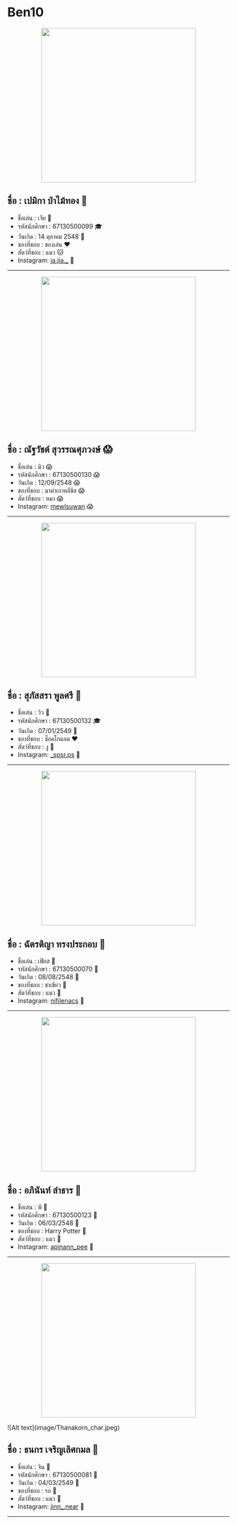 # Ben10

<p align="center">
  <img src="image/Pemika_Pamaithong.jpg" width="350">
</p>

## ชื่อ : เปมิกา ป่าไม้ทอง :woman:
* ชื่อเล่น : เจีย :woman:
* รหัสนักศึกษา : 67130500099 :mortar_board:
* วันเกิด : 14 ตุลาคม 2548 :tada:
* ของที่ชอบ : ของเล่น :hearts:
* สัตว์ที่ชอบ : แมว :cat:
* Instagram: [ja.jia._](https://l.messenger.com/l.php?u=https%3A%2F%2Fwww.instagram.com%2Fja.jia._%3Figsh%3DMTl1OHBncHp3eTNuZw%253D%253D&h=AT1a03j2SDIMrRyjoZDndprtAO0eaH3z2eXWzWlkn6GqQKIaauR1n6L84GR-zfAXcntKeKU5O0Yj03CWVI4kqprdGAgKUuN9tO65vdVTNBVXrgeX06XJh64pklC71vaYFmDAsw) :woman:

<hr>

<p align="center">
  <img src="image/Natthawat_Suwan.jpg" width="350">
</p>

## ชื่อ : ณัฐวัชต์ สุวรรณศุภวงษ์ :scream:
* ชื่อเล่น : มิว :scream:
* รหัสนักศึกษา : 67130500130 :scream:
* วันเกิด : 12/09/2548 :scream:
* ของที่ชอบ : มาม่าเกาหลีชีส :scream:
* สัตว์ที่ชอบ : หมา :scream:
* Instagram: [mewlsuwan](https://www.instagram.com/mewlsuwan/) :scream:

<hr>

<p align="center">
  <img src="image/Supassara_Poolsiri.jpg" width="350">
</p>

## ชื่อ : สุภัสสรา พูลศรี :tulip:
* ชื่อเล่น : วิว :tulip:
* รหัสนักศึกษา : 67130500132 :mortar_board:
* วันเกิด : 07/01/2549 :birthday:
* ของที่ชอบ : ช็อคโกแลต :heart:
* สัตว์ที่ชอบ : งู :snake:
* Instagram: [_spsr.ps](https://www.instagram.com/_spsr.ps/) :tulip:

<hr>

<p align="center">
  <img src="image/Chattiya_Songprakob.jpg" width="350">
</p>

## ชื่อ : ฉัตรติญา ทรงประกอบ 🤪
* ชื่อเล่น : เฟียส 🤪
* รหัสนักศึกษา : 67130500070 🤪
* วันเกิด : 08/08/2548 🤪
* ของที่ชอบ : ชาเขียว 🤪
* สัตว์ที่ชอบ : แมว 🤪
* Instagram: [nifilenacs](https://www.instagram.com/nifilenacs?utm_source=ig_web_button_share_sheet&igsh=ZDNlZDc0MzIxNw==) 🤪

<hr>

<p align="center">
  <img src="image/Apinan_Lam.jpg" width="350">
</p>

## ชื่อ : อภินันท์ ลำธาร 🙈
* ชื่อเล่น : พี 🙈
* รหัสนักศึกษา : 67130500123 🙈
* วันเกิด : 06/03/2548 🙈
* ของที่ชอบ : Harry Potter 🙈
* สัตว์ที่ชอบ : แมว 🙈
* Instagram: [apinann_pee](https://www.instagram.com/apinann_pee?igsh=MW56ZTJiYm9teGs0OQ%3D%3D&utm_source=qr) 🙈

<hr>

<p align="center">
  <img src="image/Thanakorn_char.jpeg" width="350">
</p>
![Alt text](image/Thanakorn_char.jpeg)

## ชื่อ : ธนกร เจริญเลิศกมล 🫠
* ชื่อเล่น : จิน 🫠
* รหัสนักศึกษา : 67130500081 🫠
* วันเกิด : 04/03/2549 🫠
* ของที่ชอบ : รถ 🫠
* สัตว์ที่ชอบ : แมว 🫠
* Instagram: [jinn_.near](https://www.instagram.com/jinn_.near) 🫠

<hr>
